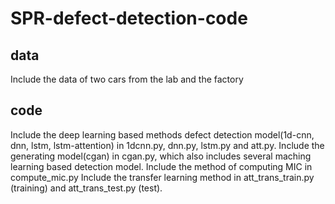 # SPR-defect-detection-code
## data 
Include the data of two cars from the lab and the factory  
## code
Include the deep learning based methods defect detection model(1d-cnn, dnn, lstm, lstm-attention) in  1dcnn.py, dnn.py, lstm.py and att.py.
Include the generating model(cgan) in cgan.py, which also includes several maching learning based detection model.
Include the method of computing MIC in compute_mic.py
Include the transfer learning method in att_trans_train.py (training) and att_trans_test.py (test).
